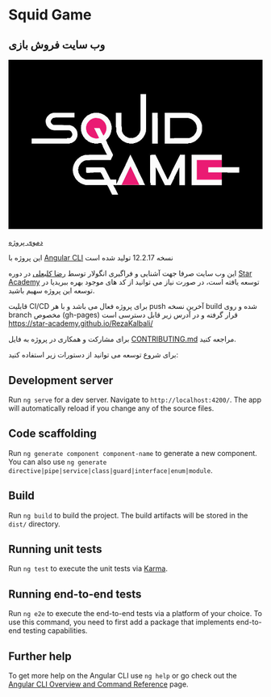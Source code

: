 # Squid Game

## وب سایت فروش بازی

![Squid Game](src/assets/logos/logo-black-bg.jpg)

[دموی پروژه](https://star-academy.github.io/RezaKalbali/)

این پروژه با [Angular CLI](https://github.com/angular/angular-cli) نسخه 12.2.17 تولید شده است

این وب سایت صرفا جهت آشنایی و فراگیری انگولار توسط
[رضا کلبعلی](https://github.com/rezakalbaali) در دوره [Star Academy](https://github.com/Star-Academy)
توسعه یافته است، در صورت نیاز می توانید از کد های موجود بهره ببریدیا در توسعه این پروژه سهیم باشید.

قابلیت CI/CD برای پروژه فعال می باشد و با هر push آخرین نسخه build شده و روی branch مخصوص (gh-pages) قرار گرفته و در آدرس زیر قابل دسترسی است
https://star-academy.github.io/RezaKalbali/

برای مشارکت و همکاری در پروژه به فایل [CONTRIBUTING.md](https://github.com/Star-Academy/RezaKalbali/blob/start-landing/CONTRIBUTING.md) مراجعه کنید.

برای شروع توسعه می توانید از دستورات زیر استفاده کنید:

## Development server

Run `ng serve` for a dev server. Navigate to `http://localhost:4200/`. The app will automatically reload if you change any of the source files.

## Code scaffolding

Run `ng generate component component-name` to generate a new component. You can also use `ng generate directive|pipe|service|class|guard|interface|enum|module`.

## Build

Run `ng build` to build the project. The build artifacts will be stored in the `dist/` directory.

## Running unit tests

Run `ng test` to execute the unit tests via [Karma](https://karma-runner.github.io).

## Running end-to-end tests

Run `ng e2e` to execute the end-to-end tests via a platform of your choice. To use this command, you need to first add a package that implements end-to-end testing capabilities.

## Further help

To get more help on the Angular CLI use `ng help` or go check out the [Angular CLI Overview and Command Reference](https://angular.io/cli) page.
